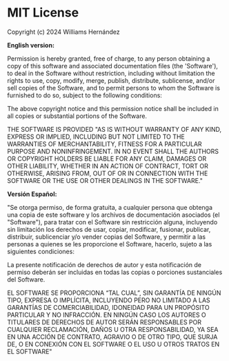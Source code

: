 # MIT License

Copyright (c) 2024 Williams Hernández

**English version:**

Permission is hereby granted, free of charge, to any person obtaining a copy
of this software and associated documentation files (the 'Software'), to deal
in the Software without restriction, including without limitation the rights
to use, copy, modify, merge, publish, distribute, sublicense, and/or sell
copies of the Software, and to permit persons to whom the Software is
furnished to do so, subject to the following conditions:

The above copyright notice and this permission notice shall be included in all
copies or substantial portions of the Software.

THE SOFTWARE IS PROVIDED "AS IS WITHOUT WARRANTY OF ANY KIND, EXPRESS OR
IMPLIED, INCLUDING BUT NOT LIMITED TO THE WARRANTIES OF MERCHANTABILITY,
FITNESS FOR A PARTICULAR PURPOSE AND NONINFRINGEMENT. IN NO EVENT SHALL THE
AUTHORS OR COPYRIGHT HOLDERS BE LIABLE FOR ANY CLAIM, DAMAGES OR OTHER
LIABILITY, WHETHER IN AN ACTION OF CONTRACT, TORT OR OTHERWISE, ARISING FROM,
OUT OF OR IN CONNECTION WITH THE SOFTWARE OR THE USE OR OTHER DEALINGS IN THE
SOFTWARE."

**Versión Español:**

"Se otorga permiso, de forma gratuita, a cualquier persona que obtenga una copia de este software y los archivos de documentación asociados (el "Software"), para tratar con el Software sin restricción alguna, incluyendo sin limitación los derechos de usar, copiar, modificar, fusionar, publicar,
distribuir, sublicenciar y/o vender copias del Software, y permitir a las personas a quienes se les proporcione el Software, hacerlo, sujeto a las siguientes condiciones:

La presente notificación de derechos de autor y esta notificación de permiso deberán ser incluidas en todas las copias o porciones sustanciales del Software.

EL SOFTWARE SE PROPORCIONA “TAL CUAL”, SIN GARANTÍA DE NINGÚN TIPO, EXPRESA O IMPLÍCITA, INCLUYENDO PERO NO LIMITADO A LAS GARANTÍAS DE COMERCIABILIDAD,
IDONEIDAD PARA UN PROPÓSITO PARTICULAR Y NO INFRACCIÓN. EN NINGÚN CASO LOS AUTORES O TITULARES DE DERECHOS DE AUTOR SERÁN RESPONSABLES POR CUALQUIER
RECLAMACIÓN, DAÑOS U OTRA RESPONSABILIDAD, YA SEA EN UNA ACCIÓN DE CONTRATO, AGRAVIO O DE OTRO TIPO, QUE SURJA DE, O EN CONEXIÓN CON EL SOFTWARE O EL USO U
OTROS TRATOS EN EL SOFTWARE"
